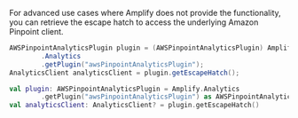 For advanced use cases where Amplify does not provide the functionality, you can retrieve the escape hatch to access the underlying Amazon Pinpoint client.

<amplify-block-switcher> <amplify-block name="Java">

```java
AWSPinpointAnalyticsPlugin plugin = (AWSPinpointAnalyticsPlugin) Amplify
        .Analytics
        .getPlugin("awsPinpointAnalyticsPlugin");
AnalyticsClient analyticsClient = plugin.getEscapeHatch();
```

</amplify-block> <amplify-block name="Kotlin">

```kotlin
val plugin: AWSPinpointAnalyticsPlugin = Amplify.Analytics
        .getPlugin("awsPinpointAnalyticsPlugin") as AWSPinpointAnalyticsPlugin
val analyticsClient: AnalyticsClient? = plugin.getEscapeHatch()
```

</amplify-block> </amplify-block-switcher>